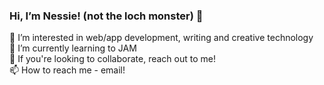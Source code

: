 ### Hi, I’m Nessie! (not the loch monster) 🦕 <br>
👀 I’m interested in web/app development, writing and creative technology <br>
🌱 I’m currently learning to JAM <br>
💞️ If you're looking to collaborate, reach out to me! <br>
📫 How to reach me - email! <br>

<!---
nssa-writes/nssa-writes is a ✨ special ✨ repository because its `README.md` (this file) appears on your GitHub profile.
You can click the Preview link to take a look at your changes.
--->
